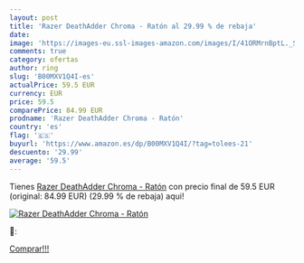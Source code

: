 ```yaml
---
layout: post
title: 'Razer DeathAdder Chroma - Ratón al 29.99 % de rebaja'
date: 
image: 'https://images-eu.ssl-images-amazon.com/images/I/41ORMrnBptL._SL200_.jpg'
comments: true
category: ofertas
author: ring
slug: 'B00MXV1Q4I-es'
actualPrice: 59.5 EUR
currency: EUR
price: 59.5
comparePrice: 84.99 EUR
prodname: 'Razer DeathAdder Chroma - Ratón'
country: 'es'
flag: '🇪🇸'
buyurl: 'https://www.amazon.es/dp/B00MXV1Q4I/?tag=tolees-21'
descuento: '29.99'
average: '59.5'
---
```


Tienes [Razer DeathAdder Chroma - Ratón](https://www.amazon.es/dp/B00MXV1Q4I/?tag=tolees-21) con precio final de  59.5 EUR (original: 84.99 EUR) (29.99 %  de rebaja) aqui!

[![Razer DeathAdder Chroma - Ratón](https://images-eu.ssl-images-amazon.com/images/I/41ORMrnBptL._SL200_.jpg)](https://www.amazon.es/dp/B00MXV1Q4I/?tag=tolees-21)

🔎:


[Comprar!!!](https://www.amazon.es/dp/B00MXV1Q4I/?tag=tolees-21)
